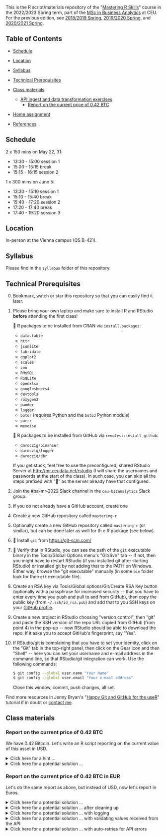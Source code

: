 This is the R script/materials repository of the "[Mastering R Skills](https://courses.ceu.edu/courses/2022-2023/mastering-r-skills)" course in the 2022/2023 Spring term, part of the [MSc in Business Analytics](https://courses.ceu.edu/programs/ms/master-science-business-analytics) at CEU. For the previous edition, see [2018/2019 Spring](https://github.com/daroczig/CEU-R-mastering/tree/2018-2019), [2019/2020 Spring](https://github.com/daroczig/CEU-R-mastering/tree/2019-2020), and [2020/2021 Spring](https://github.com/daroczig/CEU-R-mastering/tree/2020-2021).

## Table of Contents

* [Schedule](#schedule)
* [Location](#location)
* [Syllabus](#syllabus)
* [Technical Prerequisites](#technical-prerequisites)
* [Class materials](#class-materials)
  * [API ingest and data transformation exercises](#api-ingest-and-data-transformation-exercises)
     * [Report on the current price of 0.42 BTC](#report-on-the-current-price-of-042-btc)

* [Home assignment](#homeworks)
* [References](#references)

## Schedule

2 x 150 mins on May 22, 31:

* 13:30 - 15:00 session 1
* 15:00 - 15:15 break
* 15:15 - 16:15 session 2

1 x 300 mins on June 5:

* 13:30 - 15:10 session 1
* 15:10 - 15:40 break
* 15:40 - 17:20 session 2
* 17:20 - 17:40 break
* 17:40 - 19:20 session 3

## Location

In-person at the Vienna campus (QS B-421).

## Syllabus

Please find in the `syllabus` folder of this repository.

## Technical Prerequisites

0. Bookmark, watch or star this repository so that you can easily find it later.
1. Please bring your own laptop and make sure to install R and RStudio **before** attending the first class!

    💪 R packages to be installed from CRAN via `install.packages`:

    * `data.table`
    * `httr`
    * `jsonlite`
    * `lubridate`
    * `ggplot2`
    * `scales`
    * `zoo`
    * `RMySQL`
    * `RSQLite`
    * `openxlsx`
    * `googlesheets4`
    * `devtools`
    * `roxygen2`
    * `pander`
    * `logger`
    * `botor` (requires Python and the `boto3` Python module)
    * `purrr`
    * `memoise`

    💪 R packages to be installed from GitHub via `remotes::install_github`:

    * `daroczig/binancer`
    * `daroczig/logger`
    * `daroczig/dbr`

    If you get stuck, feel free to use the preconfigured, shared RStudio Server at http://mr.ceudata.net/rstudio (I will share the usernames and passwords at the start of the class). In such case, you can skip all the steps prefixed with "💪" as the server already have that configured.

2. Join the #ba-mr-2022 Slack channel in the `ceu-bizanalytics` Slack group.
3. If you do not already have a GitHub account, create one
4. Create a new GitHub repository called `mastering-r`
4. Optionally create a new GitHub repository called `mastering-r` (or similar), but can be done later as well for th e R package (see below).
5. 💪 Install `git` from https://git-scm.com/
6. 💪 Verify that in RStudio, you can see the path of the `git` executable binary in the Tools/Global Options menu's "Git/Svn" tab -- if not, then you might have to restart RStudio (if you installed git after starting RStudio) or installed git by not adding that to the PATH on Windows. Either way, browse the "git executable" manually (in some `bin` folder look for thee `git` executable file).
8. Create an RSA key via Tools/Global options/Git/Create RSA Key button (optionally with a passphrase for increased security -- that you have to enter every time you push and pull to and from GitHub), then copy the public key (from `~/.ssh/id_rsa.pub`) and add that to you SSH keys on your [GitHub profile](https://github.com/settings/ssh/new).
9. Create a new project in RStudio choosing "version control", then "git" and paste the SSH version of the repo URL copied from GitHub (from point 4) in the pop-up -- now RStudio should be able to download the repo. If it asks you to accept GitHub's fingerprint, say "Yes".
9. If RStudio/git is complaining that you have to set your identity, click on the "Git" tab in the top-right panel, then click on the Gear icon and then "Shell" -- here you can set your username and e-mail address in the command line, so that RStudio/git integration can work. Use the following commands:

    ```sh
    $ git config --global user.name "Your Name"
    $ git config --global user.email "Your e-mail address"
    ```

    Close this window, commit, push changes, all set.

Find more resources in Jenny Bryan's "[Happy Git and GitHub for the useR](http://happygitwithr.com/)" tutorial if in doubt or [contact me](#contact).

## Class materials

### Report on the current price of 0.42 BTC

We have 0.42 Bitcoin. Let's write an R script reporting on the current value of this asset in USD.

<details>
  <summary>Click here for a hint ...</summary>

  We installed the `binancer` package for a reason! Look up the related functions via `help(package = binancer)`.
</details>

<details>
  <summary>Click here for a potential solution ...</summary>

```r
## library(devtools)
## install_github('daroczig/binancer')

library(binancer)
coin_prices <- binance_coins_prices()
coin_prices[symbol == 'BTC', usd]

## don't forget that we need to report on the price of 0.42 BTC instead of 1 BTC
coin_prices[symbol == 'BTC', usd * 0.42]
```

</details>

### Report on the current price of 0.42 BTC in EUR

Let's do the same report as above, but instead of USD, now let's report in Euros.

<details>
  <summary>Click here for a potential solution ...</summary>

```r
## How to get EUR/HUF rate?
## See eg https://exchangerate.host for free API access

## Loading data without any dependencies
## https://api.exchangerate.host/latest
## https://api.exchangerate.host/latest?base=USD

readLines('https://api.exchangerate.host/latest?base=USD')

## Parse JSON
library(jsonlite)
fromJSON(readLines('https://api.exchangerate.host/latest?base=USD'))
fromJSON('https://api.exchangerate.host/latest?base=USD')

## Extract the USD/HUF exchange rate from the list
usdeur <- fromJSON('https://api.exchangerate.host/latest?base=USD&symbols=EUR')$rates$EUR
coin_prices[symbol == 'BTC', 0.42 * usd * usdeur]
```

</details>

<details>
  <summary>Click here for a potential solution ... after cleaning up</summary>

```r
## loading requires packages on the top of the script
library(binancer)
library(httr)

## constants
BITCOINS <- 0.42

## get Bitcoin price in USD
coin_prices <- binance_coins_prices()
btcusdt <- coin_prices[symbol == 'BTC', usd]

## get USD/HUF exchange rate
usdeur <- fromJSON('https://api.exchangerate.host/lat?base=USD&symbols=EUR')$rates$EUR

## report
BITCOINS * btcusdt * usdeur
```

</details>

<details>
  <summary>Click here for a potential solution ... with logging</summary>

```r
library(binancer)
library(httr)
library(data.table)
library(logger)

BITCOINS <- 0.42

coin_prices <- binance_coins_prices()
log_info('Found {coin_prices[, .N]} coins on Binance')
btcusdt <- coin_prices[symbol == 'BTC', usd]
log_info('The current Bitcoin price is ${btcusdt}')

usdeur <- fromJSON('https://api.exchangerate.host/latest?base=USD&symbols=EUR')$rates$EUR
log_info('1 USD currently costs {usdeur} EUR')

log_eval(forint(BITCOINS * btcusdt * usdeur), level = INFO)
log_info('{BITCOINS} Bitcoins now worth {round(btcusdt * usdeur * BITCOINS)} EUR')
```

</details>

<details>
  <summary>Click here for a potential solution ... with validating values received from the API</summary>

```r
library(binancer)
library(httr)
library(data.table)
library(logger)
library(checkmate)

BITCOINS <- 0.42

coin_prices <- binance_coins_prices()
log_info('Found {coin_prices[, .N]} coins on Binance')
btcusdt <- coin_prices[symbol == 'BTC', usd]
log_info('The current Bitcoin price is ${btcusdt}')
assert_number(btcusdt, lower = 1000)

usdeur <- fromJSON('https://api.exchangerate.host/latest?base=USD&symbols=EUR')$rates$EUR
log_info('1 USD currently costs {usdeur} EUR')
assert_number(usdeur, lower = 0.9, upper = 1.1)

log_info('{BITCOINS} Bitcoins now worth {round(btcusdt * usdeur * BITCOINS)} EUR')
```

</details>

<details>
  <summary>Click here for a potential solution ... with auto-retries for API errors</summary>

## Contact

File a [GitHub ticket](https://github.com/daroczig/CEU-R-mastering/issues).

